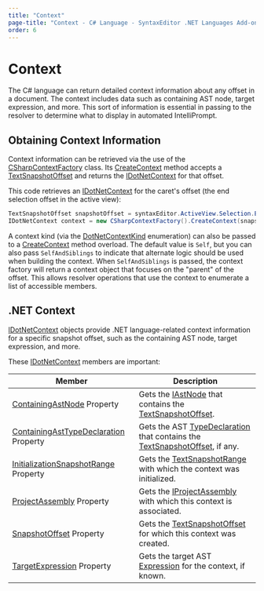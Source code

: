 ```yaml
---
title: "Context"
page-title: "Context - C# Language - SyntaxEditor .NET Languages Add-on"
order: 6
---
```

# Context

The C# language can return detailed context information about any offset in a document.  The context includes data such as containing AST node, target expression, and more.  This sort of information is essential in passing to the resolver to determine what to display in automated IntelliPrompt.

## Obtaining Context Information

Context information can be retrieved via the use of the [CSharpContextFactory](xref:ActiproSoftware.Text.Languages.CSharp.Implementation.CSharpContextFactory) class.  Its [CreateContext](xref:ActiproSoftware.Text.Languages.CSharp.Implementation.CSharpContextFactory.CreateContext*) method accepts a [TextSnapshotOffset](xref:ActiproSoftware.Text.TextSnapshotOffset) and returns the [IDotNetContext](xref:ActiproSoftware.Text.Languages.DotNet.IDotNetContext) for that offset.

This code retrieves an [IDotNetContext](xref:ActiproSoftware.Text.Languages.DotNet.IDotNetContext) for the caret's offset (the end selection offset in the active view):

```csharp
TextSnapshotOffset snapshotOffset = syntaxEditor.ActiveView.Selection.EndSnapshotOffset;
IDotNetContext context = new CSharpContextFactory().CreateContext(snapshotOffset);
```

A context kind (via the [DotNetContextKind](xref:ActiproSoftware.Text.Languages.DotNet.DotNetContextKind) enumeration) can also be passed to a [CreateContext](xref:ActiproSoftware.Text.Languages.CSharp.Implementation.CSharpContextFactory.CreateContext*) method overload.  The default value is `Self`, but you can also pass `SelfAndSiblings` to indicate that alternate logic should be used when building the context.  When `SelfAndSiblings` is passed, the context factory will return a context object that focuses on the "parent" of the offset.  This allows resolver operations that use the context to enumerate a list of accessible members.

## .NET Context

[IDotNetContext](xref:ActiproSoftware.Text.Languages.DotNet.IDotNetContext) objects provide .NET language-related context information for a specific snapshot offset, such as the containing AST node, target expression, and more.

These [IDotNetContext](xref:ActiproSoftware.Text.Languages.DotNet.IDotNetContext) members are important:

| Member | Description |
|-----|-----|
| [ContainingAstNode](xref:ActiproSoftware.Text.Languages.DotNet.IDotNetContext.ContainingAstNode) Property | Gets the [IAstNode](xref:ActiproSoftware.Text.Parsing.IAstNode) that contains the [TextSnapshotOffset](xref:ActiproSoftware.Text.TextSnapshotOffset). |
| [ContainingAstTypeDeclaration](xref:ActiproSoftware.Text.Languages.DotNet.IDotNetContext.ContainingAstTypeDeclaration) Property | Gets the AST [TypeDeclaration](xref:ActiproSoftware.Text.Languages.DotNet.Ast.Implementation.TypeDeclaration) that contains the [TextSnapshotOffset](xref:ActiproSoftware.Text.TextSnapshotOffset), if any. |
| [InitializationSnapshotRange](xref:ActiproSoftware.Text.Languages.DotNet.IDotNetContext.InitializationSnapshotRange) Property | Gets the [TextSnapshotRange](xref:ActiproSoftware.Text.TextSnapshotRange) with which the context was initialized. |
| [ProjectAssembly](xref:ActiproSoftware.Text.Languages.DotNet.IDotNetContext.ProjectAssembly) Property | Gets the [IProjectAssembly](xref:ActiproSoftware.Text.Languages.DotNet.Reflection.IProjectAssembly) with which this context is associated. |
| [SnapshotOffset](xref:ActiproSoftware.Text.Languages.DotNet.IDotNetContext.SnapshotOffset) Property | Gets the [TextSnapshotOffset](xref:ActiproSoftware.Text.TextSnapshotOffset) for which this context was created. |
| [TargetExpression](xref:ActiproSoftware.Text.Languages.DotNet.IDotNetContext.TargetExpression) Property | Gets the target AST [Expression](xref:ActiproSoftware.Text.Languages.DotNet.Ast.Implementation.Expression) for the context, if known. |
